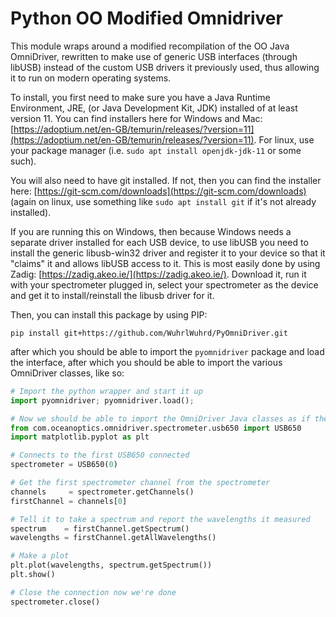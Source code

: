 # Python OO Modified Omnidriver

This module wraps around a modified recompilation of the OO Java OmniDriver, rewritten to make use of generic USB interfaces (through libUSB) instead of the custom USB drivers it previously used, thus allowing it to run on modern operating systems.

To install, you first need to make sure you have a Java Runtime Environment, JRE, (or Java Development Kit, JDK) installed of at least version 11. You can find installers here for Windows and Mac: [https://adoptium.net/en-GB/temurin/releases/?version=11](https://adoptium.net/en-GB/temurin/releases/?version=11). For linux, use your package manager (i.e. `sudo apt install openjdk-jdk-11` or some such).

You will also need to have git installed. If not, then you can find the installer here: [https://git-scm.com/downloads](https://git-scm.com/downloads) (again on linux, use something like `sudo apt install git` if it's not already installed).

If you are running this on Windows, then because Windows needs a separate driver installed for each USB device, to use libUSB you need to install the generic libusb-win32 driver and register it to your device so that it "claims" it and allows libUSB access to it. This is most easily done by using Zadig: [https://zadig.akeo.ie/](https://zadig.akeo.ie/). Download it, run it with your spectrometer plugged in, select your spectrometer as the device and get it to install/reinstall the libusb driver for it.

Then, you can install this package by using PIP:

```
pip install git+https://github.com/WuhrlWuhrd/PyOmniDriver.git
```

after which you should be able to import the `pyomnidriver` package and load the interface, after which you should be able to import the various OmniDriver classes, like so:

```python
# Import the python wrapper and start it up
import pyomnidriver; pyomnidriver.load();

# Now we should be able to import the OmniDriver Java classes as if they were Python classes
from com.oceanoptics.omnidriver.spectrometer.usb650 import USB650
import matplotlib.pyplot as plt

# Connects to the first USB650 connected
spectrometer = USB650(0)

# Get the first spectrometer channel from the spectrometer
channels     = spectrometer.getChannels()
firstChannel = channels[0]

# Tell it to take a spectrum and report the wavelengths it measured
spectrum    = firstChannel.getSpectrum()
wavelengths = firstChannel.getAllWavelengths()

# Make a plot
plt.plot(wavelengths, spectrum.getSpectrum())
plt.show()

# Close the connection now we're done
spectrometer.close()
```
